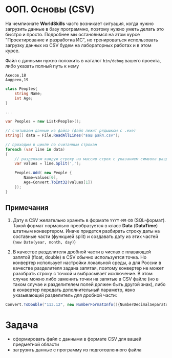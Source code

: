 # ООП. Основы (CSV)

На чемпионате **WorldSkills** часто возникает ситуация, когда нужно загрузить данные в базу программно, поэтому нужно уметь делать это быстро и просто. Подробнее мы остановимся на этом курсе "Проектирование и разработка ИС", но тренироваться использовать загрузку данных из CSV будем на лабораторных работах и в этом курсе.

Файл с данными нужно положить в каталог `bin/debug` вашего проекта, либо указать полный путь к нему

```csv
Акесов,18
Андреев,19
```

```cs
class Peoples{
    string Name;
    int Age;
}

...

var Peoples = new List<People>();

// считываем данные из файла (файл лежит рядышком с .exe)
string[] data = File.ReadAllLines("ваш файл.csv");

// проходим в цикле по считанным строкам
foreach (var line in data)
{
    // разделяем каждую строку на массив строк с указанием символа разделителя
    var values = line.Split(',');

    Peoples.Add( new People {
        Name=values[0],
        Age=Convert.ToInt32(values[1])
    });
}
```

## Примечания

1. Дату в CSV желательно хранить в формате `YYYY-MM-DD` (SQL-формат). Такой формат нормально преобразуется в класс **Data** (**DataTime**) штатным конвертером. Иначе придется разбирать строку даты на составные части (функцией split) и создавать дату из этих частей (`new Date(year, month, day)`)

2. В качестве разделителя дробной части в числах с плавающей запятой (float, double) в CSV обычно используется точка. Но конвертер использует настройки локальной среды, а для России в качестве разделителя задана запятая, поэтому конвертер не может разобрать строку с точкой и выбрасывает исключение. В этом случае можно либо заменить точки на запятые в CSV файле (но в таком случае и разделителем полей должен быть другой знак), либо в конвертер передать дополнительный параметр, явно указывающий разделитель для дробной части:

```cs
Convert.ToDouble("113.12", new NumberFormatInfo(){NumberDecimalSeparator="."});
```

# Задача

* сформировать файл с данными в формате CSV для вашей предметной области
* загрузить данные с программу из подготовленного файла

